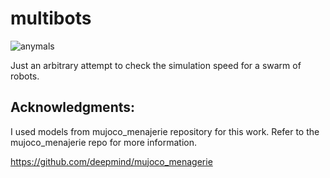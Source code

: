 # multibots

![anymals](https://github.com/vmanoj1996/multibots/assets/8917581/e5062136-6536-4400-840f-aaab609fb718)

Just an arbitrary attempt to check the simulation speed for a swarm of robots.

## Acknowledgments:

I used models from mujoco_menajerie repository for this work. Refer to the mujoco_menajerie repo for more information.

https://github.com/deepmind/mujoco_menagerie
